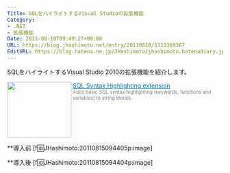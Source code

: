 ```yaml
---
Title: SQLをハイライトするVisual Studioの拡張機能
Category:
- .NET
- 拡張機能
Date: 2011-08-10T09:49:27+09:00
URL: https://blog.jhashimoto.net/entry/20110810/1313369367
EditURL: https://blog.hatena.ne.jp/JHashimoto/jhashimoto.hatenadiary.jp/atom/entry/12921228815717257391
---
```



SQLをハイライトするVisual Studio 2010の拡張機能を紹介します。

<a href="http://visualstudiogallery.msdn.microsoft.com/a3a662c6-28eb-4de9-9a29-d328b1ac3f6b" target="_blank"><img class="alignleft" align="left" border="0" src="http://capture.heartrails.com/150x130/shadow?http://visualstudiogallery.msdn.microsoft.com/a3a662c6-28eb-4de9-9a29-d328b1ac3f6b" alt="" width="150" height="130" /></a><a style="color:#0070C5;" href="http://visualstudiogallery.msdn.microsoft.com/a3a662c6-28eb-4de9-9a29-d328b1ac3f6b" target="_blank">SQL Syntax Highlighting extension</a><a href="http://b.hatena.ne.jp/entry/http://visualstudiogallery.msdn.microsoft.com/a3a662c6-28eb-4de9-9a29-d328b1ac3f6b" target="_blank"><img border="0" src="http://b.hatena.ne.jp/entry/image/http://visualstudiogallery.msdn.microsoft.com/a3a662c6-28eb-4de9-9a29-d328b1ac3f6b" alt="" /></a><br><span style="color: #808080;font-size: 80%;">Adds basic SQL syntax highlighting (keywords, functions and variables) to string literals.</span><br style="clear:both;" />

**導入前
[f:id:JHashimoto:20110815094405p:image]

**導入後
[f:id:JHashimoto:20110815094404p:image]
